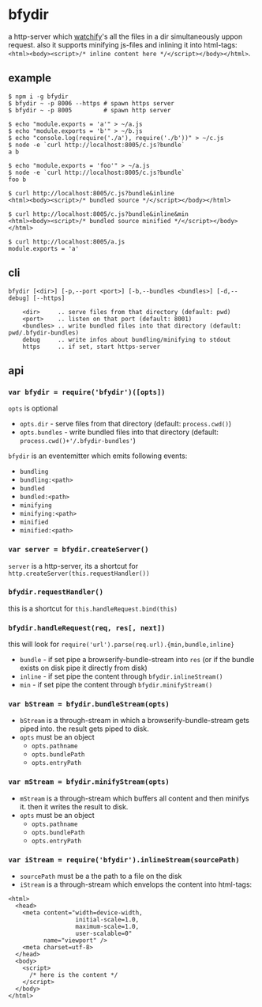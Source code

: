 # bfydir

a http-server which [watchify](https://github.com/substack/watchify)'s
all the files in a dir simultaneously uppon request. also it supports
minifying js-files and inlining it into html-tags:
`<html><body><script>/* inline content here */</script></body></html>`.

## example

```
$ npm i -g bfydir
$ bfydir ~ -p 8006 --https # spawn https server
$ bfydir ~ -p 8005         # spawn http server

$ echo "module.exports = 'a'" > ~/a.js
$ echo "module.exports = 'b'" > ~/b.js
$ echo "console.log(require('./a'), require('./b'))" > ~/c.js
$ node -e `curl http://localhost:8005/c.js?bundle`
a b

$ echo "module.exports = 'foo'" > ~/a.js
$ node -e `curl http://localhost:8005/c.js?bundle`
foo b

$ curl http://localhost:8005/c.js?bundle&inline
<html><body><script>/* bundled source */</script></body></html>

$ curl http://localhost:8005/c.js?bundle&inline&min
<html><body><script>/* bundled source minified */</script></body></html>

$ curl http://localhost:8005/a.js
module.exports = 'a'
```

## cli

```
bfydir [<dir>] [-p,--port <port>] [-b,--bundles <bundles>] [-d,--debug] [--https]

    <dir>     .. serve files from that directory (default: pwd)
    <port>    .. listen on that port (default: 8001)
    <bundles> .. write bundled files into that directory (default: pwd/.bfydir-bundles)
    debug     .. write infos about bundling/minifying to stdout
    https     .. if set, start https-server
```
## api

### `var bfydir = require('bfydir')([opts])`

`opts` is optional

* `opts.dir` - serve files from that directory (default: `process.cwd()`)
* `opts.bundles` - write bundled files into that directory
  (default: `process.cwd()+'/.bfydir-bundles'`)

`bfydir` is an eventemitter which emits following events:

* `bundling`
* `bundling:<path>`
* `bundled`
* `bundled:<path>`
* `minifying`
* `minifying:<path>`
* `minified`
* `minified:<path>`

### `var server = bfydir.createServer()`

`server` is a http-server, its a shortcut for `http.createServer(this.requestHandler())`

### `bfydir.requestHandler()`

this is a shortcut for `this.handleRequest.bind(this)`

### `bfydir.handleRequest(req, res[, next])`

this will look for `require('url').parse(req.url).{min,bundle,inline}`

* `bundle` - if set pipe a browserify-bundle-stream into `res` (or if the
  bundle exists on disk pipe it directly from disk)
* `inline` - if set pipe the content through `bfydir.inlineStream()`
* `min` - if set pipe the content through `bfydir.minifyStream()`

### `var bStream = bfydir.bundleStream(opts)`

* `bStream` is a through-stream in which a browserify-bundle-stream gets
  piped into. the result gets piped to disk.
* `opts` must be an object
  * `opts.pathname`
  * `opts.bundlePath`
  * `opts.entryPath`

### `var mStream = bfydir.minifyStream(opts)`

* `mStream` is a through-stream which buffers all content and then minifys it.
  then it writes the result to disk.
* `opts` must be an object
  * `opts.pathname`
  * `opts.bundlePath`
  * `opts.entryPath`

### `var iStream = require('bfydir').inlineStream(sourcePath)`

* `sourcePath` must be a the path to a file on the disk
* `iStream` is a through-stream which envelops the content into html-tags:

```
<html>
  <head>
    <meta content="width=device-width,
                   initial-scale=1.0,
                   maximum-scale=1.0,
                   user-scalable=0"
          name="viewport" />
    <meta charset=utf-8>
  </head>
  <body>
    <script>
      /* here is the content */
    </script>
  </body>
</html>
```

